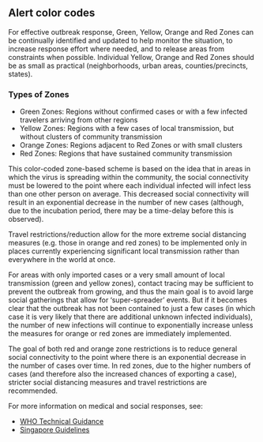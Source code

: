 ## Alert color codes

For effective outbreak response, Green, Yellow, Orange and Red Zones can be continually identified and updated to help monitor the situation, to increase response effort where needed, and to release areas from constraints when possible. Individual Yellow, Orange and Red Zones should be as small as practical (neighborhoods, urban areas, counties/precincts, states).

### Types of Zones

* Green Zones: Regions without confirmed cases or with a few infected travelers arriving from other regions
* Yellow Zones: Regions with a few cases of local transmission, but without clusters of community transmission
* Orange Zones: Regions adjacent to Red Zones or with small clusters
* Red Zones: Regions that have sustained community transmission


This color-coded zone-based scheme is based on the idea that in areas in which the virus is spreading within the community, the social connectivity must be lowered to the point where each individual infected will infect less than one other person on average. This decreased social connectivity will result in an exponential decrease in the number of new cases (although, due to the incubation period, there may be a time-delay before this is observed).

Travel restrictions/reduction allow for the more extreme social distancing measures (e.g. those in orange and red zones) to be implemented only in places currently experiencing significant local transmission rather than everywhere in the world at once.

For areas with only imported cases or a very small amount of local transmission (green and yellow zones), contact tracing may be sufficient to prevent the outbreak from growing, and thus the main goal is to avoid large social gatherings that allow for ‘super-spreader’ events. But if it becomes clear that the outbreak has not been contained to just a few cases (in which case it is very likely that there are additional unknown infected individuals), the number of new infections will continue to exponentially increase unless the measures for orange or red zones are immediately implemented.

The goal of both red and orange zone restrictions is to reduce general social connectivity to the point where there is an exponential decrease in the number of cases over time. In red zones, due to the higher numbers of cases (and therefore also the increased chances of exporting a case), stricter social distancing measures and travel restrictions are recommended.

For more information on medical and social responses, see:

* [WHO Technical Guidance](https://www.who.int/emergencies/diseases/novel-coronavirus-2019/technical-guidance)
* [Singapore Guidelines](https://www.moh.gov.sg/covid-19)

